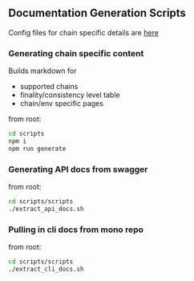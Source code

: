Documentation Generation Scripts
--------------------------------

Config files for chain specific details are [here](./src/chains)

### Generating chain specific content

Builds markdown for 

- supported chains
- finality/consistency level table
- chain/env specific pages

from root: 

```sh
cd scripts
npm i
npm run generate
```


### Generating API docs from swagger

from root: 

```sh
cd scripts/scripts
./extract_api_docs.sh
```


### Pulling in cli docs from mono repo 

from root: 

```sh
cd scripts/scripts
./extract_cli_docs.sh
```
